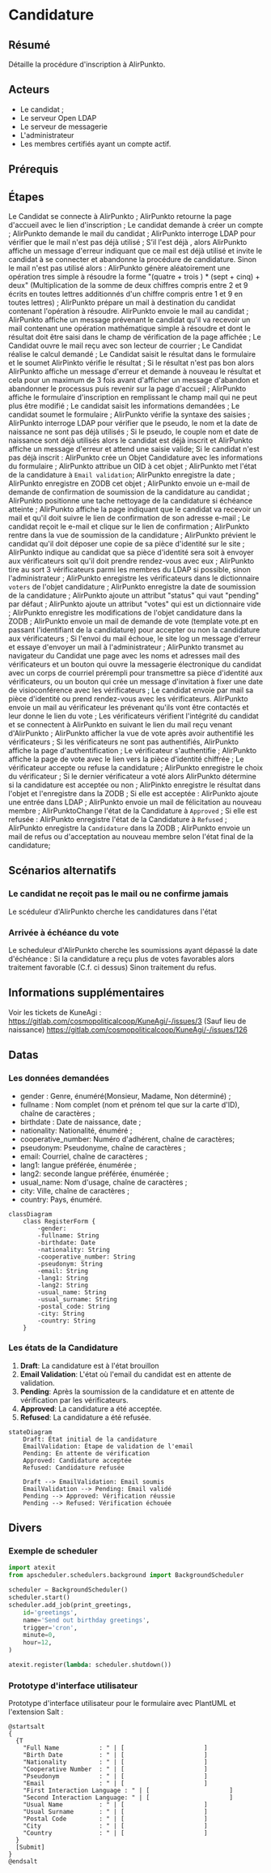 # Candidature

## Résumé

Détaille la procédure d'inscription à AlirPunkto.
## Acteurs

- Le candidat ;
- Le serveur Open LDAP
- Le serveur de messagerie
- L'administrateur
- Les membres certifiés ayant un compte actif.

## Prérequis

## Étapes

Le Candidat se connecte à AlirPunkto ;
AlirPunkto retourne la page d'accueil avec le lien d'inscription ;
Le candidat demande à créer un compte ;
AlirPunkto demande le mail du candidat ;
AlirPunkto interroge LDAP pour vérifier que le mail n'est pas déjà utilisé ;
S’il l'est déjà , alors AlirPunkto affiche un message d'erreur indiquant que ce mail est déjà utilisé et invite le candidat à se connecter et abandonne la procédure de candidature.
Sinon le mail n'est pas utilisé alors :
AlirPunkto génère aléatoirement une opération tres simple à résoudre la forme "(quatre + trois ) * (sept + cinq) + deux" (Multiplication de la somme de deux chiffres compris entre 2 et 9 écrits en toutes lettres additionnés d'un chiffre compris entre 1 et 9 en toutes lettres) ;
AlirPunkto prépare un mail à destination du candidat contenant l'opération à résoudre.
AlirPunkto envoie le mail au candidat ;
AlirPunkto affiche un message prévenant le candidat qu'il va recevoir un mail contenant une opération mathématique simple à résoudre et dont le résultat doit être saisi dans le champ de vérification de la page affichée ;
Le Candidat ouvre le mail reçu avec son lecteur de courrier ;
Le Candidat réalise le calcul demandé ;
Le Candidat saisit le résultat dans le formulaire et le soumet
AlirPinkto vérifie le résultat ;
Si le résultat n'est pas bon alors AlirPunkto affiche un message d'erreur et demande à nouveau le résultat et cela pour un maximum de 3 fois avant d'afficher un message d'abandon et abandonner le processus puis revenir sur la page d'accueil ;
AlirPunkto affiche le formulaire d'inscription en remplissant le champ mail qui ne peut plus être modifié ;
Le candidat saisit les informations demandées ;
Le candidat soumet le formulaire ;
AlirPunkto vérifie la syntaxe des saisies ;
AlirPunkto interroge LDAP pour vérifier que le pseudo, le nom et la date de naissance ne sont pas déjà utilisés ;
Si le pseudo, le couple nom et date de naissance sont déjà utilisés alors le candidat est déjà inscrit et AlirPunkto affiche un message d'erreur et attend une saisie valide;
Si le candidat n'est pas déjà inscrit :
AlirPunkto crée un Objet Candidature avec les informations du formulaire ;
AlirPunkto attribue un OID à cet objet ;
AlirPunkto met l'état de la candidature à `Email validation`;
AlirPunkto enregistre la date ;
AlirPunkto enregistre en ZODB cet objet ;
AlirPunkto envoie un e-mail de demande de confirmation de soumission de la candidature au candidat ;
AlirPunkto positionne une tache nettoyage de la candidature si échéance atteinte ;
AlirPunkto affiche la page indiquant que le candidat va recevoir un mail et qu'il doit suivre le lien de confirmation de son adresse e-mail ;
Le candidat reçoit le e-mail et clique sur le lien de confirmation ;
AlirPunkto rentre dans la vue de soumission de la candidature ;
AlirPunkto prévient le candidat qu'il doit déposer une copie de sa pièce d'identité sur le site ;
AlirPunkto indique au candidat que sa pièce d'identité sera soit à envoyer aux vérificateurs soit qu'il doit prendre rendez-vous avec eux ;
AlirPunkto tire au sort 3 vérificateurs parmi les membres du LDAP si possible, sinon l'administrateur ;
AlirPunkto enregistre les vérificateurs dans le dictionnaire `voters` de l'objet candidature ;
AlirPunkto enregistre la date de soumission de la candidature ;
AlirPunkto ajoute un attribut "status" qui vaut "pending" par défaut ;
AlirPunkto ajoute un attribut "votes" qui est un dictionnaire vide ;
AlirPunkto enregistre les modifications de l'objet candidature dans la ZODB ;
AlirPunkto envoie un mail de demande de vote (template vote.pt en passant l'identifiant de la candidature) pour accepter ou non la candidature aux vérificateurs ;
Si l'envoi du mail échoue, le site log un message d'erreur et essaye d'envoyer un mail à l'administrateur ;
AlirPunkto transmet au navigateur du Candidat une page avec les noms et adresses mail des vérificateurs et un bouton qui ouvre la messagerie électronique du candidat avec un corps de courriel prérempli pour transmettre sa pièce d'identité aux vérificateurs, ou un bouton qui crée un message d'invitation à fixer une date de visioconférence avec les vérificateurs ;
Le candidat envoie par mail sa pièce d'identité ou prend rendez-vous avec les vérificateurs.
AlirPunkto envoie un mail au vérificateur les prévenant qu'ils vont être contactés et leur donne le lien du vote ;
Les vérificateurs vérifient l'intégrité du candidat et se connectent à AlirPunkto en suivant le lien du mail reçu venant d'AlirPunkto ;
AlirPunkto afficher la vue de vote après avoir authentifié les vérificateurs ;
Si les vérificateurs ne sont pas authentifiés, AlirPunkto affiche la page d'authentification ;
Le vérificateur s'authentifie ;
AlirPunkto affiche la page de vote avec le lien vers la pièce d'identité chiffrée ;
Le vérificateur accepte ou refuse la candidature ;
AlirPunkto enregistre le choix du vérificateur ;
Si le dernier vérificateur a voté alors AlirPunkto détermine si la candidature est acceptée ou non ;
AlirPinkto enregistre le résultat dans l'objet et l'enregistre dans la ZODB ;
Si elle est acceptée :
	AlirPunkto ajoute une entrée dans LDAP ;
	AlirPunkto envoie un mail de félicitation au nouveau membre ;
	AlirPunktoChange l'état de la Candidature à `Approved` ;
Si elle est refusée :
	AlirPunkto enregistre l'état de la Candidature à `Refused` ;
AlirPunkto enregistre la `Candidature` dans la ZODB ;
AlirPunkto envoie un mail de refus ou d'acceptation au nouveau membre selon l'état final de la candidature;

## Scénarios alternatifs

### Le candidat ne reçoit pas le mail ou ne confirme jamais

Le scéduleur d'AlirPunkto cherche les candidatures dans l'état

### Arrivée à échéance du vote

Le scheduleur d'AlirPunkto cherche les soumissions ayant dépassé la date d'échéance :
Si la candidature a reçu plus de votes favorables alors traitement favorable (C.f. ci dessus)
Sinon traitement du refus.

## Informations supplémentaires

Voir les tickets de KuneAgi : 
https://gitlab.com/cosmopoliticalcoop/KuneAgi/-/issues/3 (Sauf lieu de naissance)
https://gitlab.com/cosmopoliticalcoop/KuneAgi/-/issues/126

## Datas

### Les données demandées

- gender : Genre, énuméré(Monsieur, Madame, Non déterminé) ;
- fullname : Nom complet (nom et prénom tel que sur la carte d'ID), chaîne de caractères ;
- birthdate : Date de naissance, date ;
- nationality: Nationalité, énuméré ;
- cooperative_number: Numéro d'adhérent, chaîne de caractères;
- pseudonym: Pseudonyme, chaîne de caractères ;
- email: Courriel, chaîne de caractères ;
- lang1: langue préférée, énumérée ;
- lang2: seconde langue préférée, énumérée ;
- usual_name: Nom d'usage, chaîne de caractères ;
- city: Ville, chaîne de caractères ;
- country: Pays, énuméré.
```mermaid
classDiagram
    class RegisterForm {
	    -gender: 
        -fullname: String
        -birthdate: Date
        -nationality: String
        -cooperative_number: String
        -pseudonym: String
        -email: String
        -lang1: String
        -lang2: String
        -usual_name: String
        -usual_surname: String
        -postal_code: String
        -city: String
        -country: String
    }
```
 
### Les états de la Candidature

1. **Draft**: La candidature est à l'état brouillon
2. **Email Validation**: L'état où l'email du candidat est en attente de validation.
3. **Pending**: Après la soumission de la candidature et en attente de vérification par les vérificateurs.
4. **Approved**: La candidature a été acceptée.
5. **Refused**: La candidature a été refusée.

```mermaid
stateDiagram
    Draft: État initial de la candidature
    EmailValidation: Étape de validation de l'email
    Pending: En attente de vérification
    Approved: Candidature acceptée
    Refused: Candidature refusée

    Draft --> EmailValidation: Email soumis
    EmailValidation --> Pending: Email validé
    Pending --> Approved: Vérification réussie
    Pending --> Refused: Vérification échouée

```
## Divers

### Exemple de scheduler

```python
import atexit
from apscheduler.schedulers.background import BackgroundScheduler

scheduler = BackgroundScheduler()
scheduler.start()
scheduler.add_job(print_greetings,
    id='greetings', 
    name='Send out birthday greetings', 
    trigger='cron', 
    minute=0, 
    hour=12,
)

atexit.register(lambda: scheduler.shutdown())
```

### Prototype d'interface utilisateur

Prototype d'interface utilisateur pour le formulaire avec PlantUML et l'extension Salt :

```plantuml
@startsalt
{
  {T
    "Full Name           : " | [                      ]
    "Birth Date          : " | [                      ]
    "Nationality         : " | [                      ]
    "Cooperative Number  : " | [                      ]
    "Pseudonym           : " | [                      ]
    "Email               : " | [                      ]
    "First Interaction Language : " | [                      ]
    "Second Interaction Language: " | [                      ]
    "Usual Name          : " | [                      ]
    "Usual Surname       : " | [                      ]
    "Postal Code         : " | [                      ]
    "City                : " | [                      ]
    "Country             : " | [                      ]
  }
  [Submit]
}
@endsalt
```
